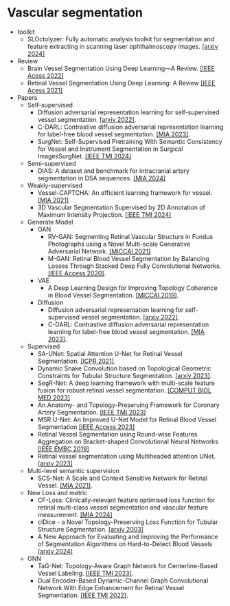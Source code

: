 # Vascular segmentation
* toolkit
  * SLOctolyzer: Fully automatic analysis toolkit for segmentation and feature extracting in scanning laser ophthalmoscopy images.
  [[arxiv 2024]](https://arxiv.org/abs/2406.16466)
* Review
  * Brain Vessel Segmentation Using Deep Learning—A Review.
  [[IEEE Acess 2022]](https://ieeexplore.ieee.org/stamp/stamp.jsp?tp=&arnumber=9919808)
  * Retinal Vessel Segmentation Using Deep Learning: A Review
  [[IEEE Acess 2021]](https://ieeexplore.ieee.org/stamp/stamp.jsp?tp=&arnumber=9504555)
* Papers
  * Self-supervised
    * Diffusion adversarial representation learning for self-supervised vessel segmentation.
    [[arxiv 2022]](https://arxiv.org/pdf/2209.14566).<br>
    * C-DARL: Contrastive diffusion adversarial representation learning for label-free blood vessel segmentation.
    [[MIA 2023]](https://doi.org/10.1016/j.media.2023.103022).<br>
    * SurgNet: Self-Supervised Pretraining With Semantic Consistency for Vessel and Instrument Segmentation in Surgical ImagesSurgNet.
    [[IEEE TMI 2024]](https://ieeexplore.ieee.org/document/10354412)
  * Semi-supervised
    * DIAS: A dataset and benchmark for intracranial artery segmentation in DSA sequences.
    [[MIA 2024]](https://doi.org/10.1016/j.media.2024.103247)
  * Weakly-supervised
    * Vessel-CAPTCHA: An efficient learning framework for vessel.
    [[MIA 2021]](https://doi.org/10.1016/j.media.2021.102263)
    * 3D Vascular Segmentation Supervised by 2D Annotation of Maximum Intensity Projection.
    [[IEEE TMI 2024]](https://ieeexplore.ieee.org/abstract/document/10423041)
  * Generate Model
    * GAN
       * RV-GAN: Segmenting Retinal Vascular Structure in Fundus Photographs using a Novel Multi-scale Generative Adversarial Network.
       [[MICCAI 2021]](https://arxiv.org/abs/2101.00535)
       * M-GAN: Retinal Blood Vessel Segmentation by Balancing Losses Through Stacked Deep Fully Convolutional Networks.
       [[IEEE Access 2020]](https://ieeexplore.ieee.org/stamp/stamp.jsp?tp=&arnumber=9162010).
    * VAE
       * A Deep Learning Design for Improving Topology Coherence in Blood Vessel Segmentation.
       [[MICCAI 2019]](https://link.springer.com/chapter/10.1007/978-3-030-32239-7_11).<br>
    * Diffusion
       * Diffusion adversarial representation learning for self-supervised vessel segmentation.
       [[arxiv 2022]](https://arxiv.org/pdf/2209.14566).<br>
       * C-DARL: Contrastive diffusion adversarial representation learning for label-free blood vessel segmentation.
       [[MIA 2023]](https://doi.org/10.1016/j.media.2023.103022).<br>
  * Supervised
    * SA-UNet: Spatial Attention U-Net for Retinal Vessel Segmentation.
    [[ICPR 2021]](https://ieeexplore.ieee.org/search/searchresult.jsp?newsearch=true&queryText=SA-UNet:%20Spatial%20Attention%20U-Net%20for%20Retinal%20Vessel%20Segmentation).<br>
    * Dynamic Snake Convolution based on Topological Geometric Constraints for Tubular Structure Segmentation.
    [[arxiv 2023]](https://arxiv.org/pdf/2307.08388).
    * SegR-Net: A deep learning framework with multi-scale feature fusion for robust retinal vessel segmentation.
    [[COMPUT BIOL MED 2023]](https://doi.org/10.1016/j.compbiomed.2023.107132)
    * An Anatomy- and Topology-Preserving Framework for Coronary Artery Segmentation.
    [[IEEE TMI 2023]](https://ieeexplore.ieee.org/abstract/document/10265156/authors#authors)
    * MSR U-Net: An Improved U-Net Model for Retinal Blood Vessel Segmentation
    [[IEEE Access 2023]](https://ieeexplore.ieee.org/document/10373855)
    * Retinal Vessel Segmentation using Round-wise Features Aggregation on Bracket-shaped Convolutional Neural Networks
    [[IEEE EMBC 2019]](https://ieeexplore.ieee.org/document/8856552/keywords#keywords)
    * Retinal vessel segmentation using Multiheaded attention UNet.
    [[arxiv 2023]](https://ieeexplore.ieee.org/document/10156875)
  * Multi-level semantic supervision
    * SCS-Net: A Scale and Context Sensitive Network for Retinal Vessel.
    [[MIA 2021]](https://www.sciencedirect.com/science/article/abs/pii/S1361841521000712).
  * New Loss and metric
    * CF-Loss: Clinically-relevant feature optimised loss function for retinal multi-class vessel segmentation and vascular feature measurement.
    [[MIA 2024]](https://www.sciencedirect.com/science/article/abs/pii/S1361841524000239?via%3Dihub)
    * clDice - a Novel Topology-Preserving Loss Function for Tubular Structure Segmentation.
    [[arxiv 2003]](https://arxiv.org/pdf/2003.07311)
    * A New Approach for Evaluating and Improving the Performance of Segmentation Algorithms on Hard-to-Detect Blood Vessels
    [[arxiv 2024]](https://www.researchgate.net/publication/381580170_A_New_Approach_for_Evaluating_and_Improving_the_Performance_of_Segmentation_Algorithms_on_Hard-to-Detect_Blood_Vessels)
  * GNN
    * TaG-Net: Topology-Aware Graph Network for Centerline-Based Vessel Labeling.
    [[IEEE TMI 2023]](https://ieeexplore.ieee.org/document/10032183).<br>
    * Dual Encoder-Based Dynamic-Channel Graph Convolutional Network With Edge Enhancement for Retinal Vessel Segmentation.
    [[IEEE TMI 2022]](https://ieeexplore.ieee.org/document/9714302).<br>
